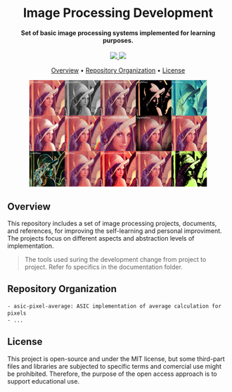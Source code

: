 <h1 align="center">
	Image Processing Development
	<br>
</h1>

<h4 align="center">Set of basic image processing systems implemented for learning purposes.</h4>

<p align="center">
  <a href="">
		<img src="https://img.shields.io/badge/status-learning%20:)-red?style=for-the-badge">
	</a>
	<a href="">
		<img src="https://img.shields.io/badge/license-MIT-yellow?style=for-the-badge">
	</a>
</p>

<p align="center">
  	<a href="#overview">Overview</a> •
  	<a href="#repository-organization">Repository Organization</a> •
  	<a href="#license">License</a>
</p>

<p align="center">
	<img width="80%" src="https://github.com/andrempmattos/image-processing-dev/blob/main/banner_lenna.png">
</p>

## Overview

This repository includes a set of image processing projects, documents, and references, for improving the self-learning and personal improviment. The projects focus on different aspects and abstraction levels of implementation.  

>The tools used suring the development change from project to project. Refer fo specifics in the documentation folder. 

## Repository Organization
	- asic-pixel-average: ASIC implementation of average calculation for pixels 
	- ...

## License

This project is open-source and under the MIT license, but some third-part files and libraries are subjected to specific terms and comercial use might be prohibited. Therefore, the purpose of the open access approach is to support educational use.



